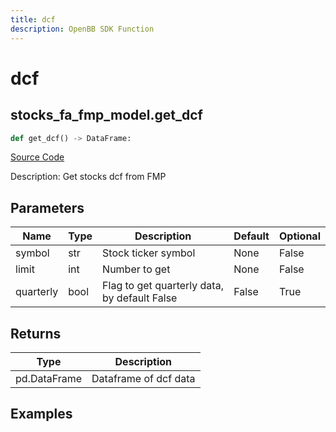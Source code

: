```yaml
---
title: dcf
description: OpenBB SDK Function
---
```


# dcf

## stocks_fa_fmp_model.get_dcf

```python title='openbb_terminal/decorators.py'
def get_dcf() -> DataFrame:
```
[Source Code](https://github.com/OpenBB-finance/OpenBBTerminal/tree/main/openbb_terminal/decorators.py#L173)

Description: Get stocks dcf from FMP

## Parameters

| Name | Type | Description | Default | Optional |
| ---- | ---- | ----------- | ------- | -------- |
| symbol | str | Stock ticker symbol | None | False |
| limit | int | Number to get | None | False |
| quarterly | bool | Flag to get quarterly data, by default False | False | True |

## Returns

| Type | Description |
| ---- | ----------- |
| pd.DataFrame | Dataframe of dcf data |

## Examples

